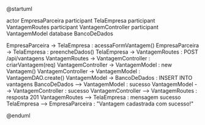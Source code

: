 @startuml

actor EmpresaParceira
participant TelaEmpresa
participant VantagemRoutes
participant VantagemController
participant VantagemModel
database BancoDeDados

EmpresaParceira -> TelaEmpresa : acessaFormVantagem()
EmpresaParceira -> TelaEmpresa : preencheDados()
TelaEmpresa -> VantagemRoutes : POST /api/vantagens
VantagemRoutes -> VantagemController : criarVantagem(req)
VantagemController -> VantagemModel : new Vantagem()
VantagemController -> VantagemModel : VantagemDAO.create()
VantagemModel -> BancoDeDados : INSERT INTO vantagens
BancoDeDados --> VantagemModel : sucesso
VantagemModel --> VantagemController : sucesso
VantagemController --> VantagemRoutes : resposta 201
VantagemRoutes --> TelaEmpresa : mensagem sucesso
TelaEmpresa --> EmpresaParceira : "Vantagem cadastrada com sucesso!"

@enduml
